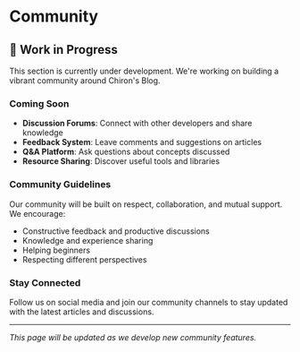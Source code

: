 # Community

## 🚧 Work in Progress

This section is currently under development. We're working on building a vibrant community around Chiron's Blog.

### Coming Soon

- **Discussion Forums**: Connect with other developers and share knowledge
- **Feedback System**: Leave comments and suggestions on articles  
- **Q&A Platform**: Ask questions about concepts discussed
- **Resource Sharing**: Discover useful tools and libraries

### Community Guidelines

Our community will be built on respect, collaboration, and mutual support. We encourage:

- Constructive feedback and productive discussions
- Knowledge and experience sharing
- Helping beginners
- Respecting different perspectives

### Stay Connected

Follow us on social media and join our community channels to stay updated with the latest articles and discussions.

---

*This page will be updated as we develop new community features.*
